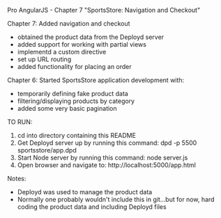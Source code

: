 Pro AngularJS - Chapter 7 "SportsStore: Navigation and Checkout"

Chapter 7: Added navigation and checkout
- obtained the product data from the Deployd server
- added support for working with partial views
- implementd a custom directive
- set up URL routing
- added functionality for placing an order

Chapter 6: Started SportsStore application development with:
- temporarily defining fake product data
- filtering/displaying products by category
- added some very basic pagination

TO RUN:
1. cd into directory containing this README
2. Get Deployd server up by running this command: dpd -p 5500 sportsstore/app.dpd
3. Start Node server by running this command: node server.js
4. Open browser and navigate to: http://localhost:5000/app.html

Notes:
- Deployd was used to manage the product data
- Normally one probably wouldn't include this in git...but for now, hard coding the product data and including Deployd files
